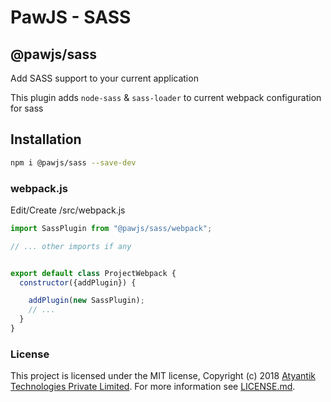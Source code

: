 PawJS - SASS
===  

## @pawjs/sass

Add SASS support to your current application

This plugin adds `node-sass` & `sass-loader` to current webpack configuration for sass

## Installation
```bash
npm i @pawjs/sass --save-dev
```

### webpack.js
Edit/Create <project-root>/src/webpack.js
```javascript
import SassPlugin from "@pawjs/sass/webpack";

// ... other imports if any


export default class ProjectWebpack {
  constructor({addPlugin}) {

    addPlugin(new SassPlugin);
    // ...
  }
}

```

### License
This project is licensed under the MIT license, Copyright (c) 2018 [Atyantik Technologies Private Limited](https://www.atyntik.com). For more information see [LICENSE.md]("https://github.com/Atyantik/pawjs/blob/master/LICENSE.md").  